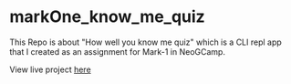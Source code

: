 # markOne_know_me_quiz
This Repo is about "How well you know me quiz" which is a CLI repl app that I created  as an assignment for Mark-1 in NeoGCamp.

View live project [here](https://replit.com/@rdrahuldhiman/markOnefinal?embed=true#index.js)